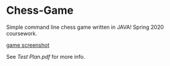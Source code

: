 # Chess-Game
Simple command line chess game written in JAVA! Spring 2020 coursework.

[game screenshot](screenshot.jpg)

See *Test Plan.pdf* for more info.
